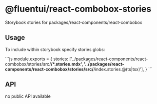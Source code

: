 # @fluentui/react-combobox-stories

Storybook stories for packages/react-components/react-combobox

## Usage

To include within storybook specify stories globs:

\`\`\`js
module.exports = {
stories: ['../packages/react-components/react-combobox/stories/src/**/*.stories.mdx', '../packages/react-components/react-combobox/stories/src/**/index.stories.@(ts|tsx)'],
}
\`\`\`

## API

no public API available
